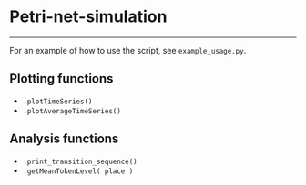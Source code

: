 # Petri-net-simulation

***

For an example of how to use the script, see `example_usage.py`.

## Plotting functions

- `.plotTimeSeries()`
- `.plotAverageTimeSeries()`


## Analysis functions
- `.print_transition_sequence()`
- `.getMeanTokenLevel( place )`
